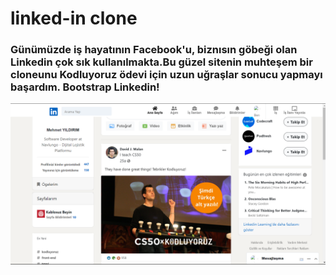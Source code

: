 # linked-in clone

### Günümüzde iş hayatının Facebook'u, biznısın göbeği olan Linkedin çok sık kullanılmakta.Bu güzel sitenin muhteşem bir cloneunu Kodluyoruz ödevi için uzun uğraşlar sonucu yapmayı başardım. Bootstrap Linkedin!

![Bootsrap Ödevi](/adsiz.png)
